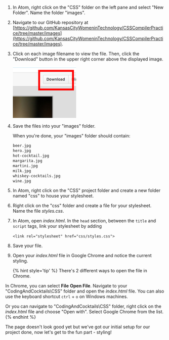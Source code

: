 1. In Atom, right click on the "CSS" folder on the left pane and select "New Folder". Name the folder "images".
1. Navigate to our GitHub repository at [https://github.com/KansasCityWomeninTechnology/CSSCompilerPractice/tree/master/images](https://github.com/KansasCityWomeninTechnology/CSSCompilerPractice/tree/master/images). 
1. Click on each image filename to view the file. Then, click the "Download" button in the upper right corner above the displayed image.

    ![](images/download.png)
1. Save the files into your "images" folder. 
	
	When you're done, your "images" folder should contain:
	```
	beer.jpg
	hero.jpg
	hot-cocktail.jpg
	margarita.jpg
	martini.jpg
	milk.jpg
	whiskey-cocktails.jpg
	wine.jpg
	```
1. In Atom, right click on the "CSS" project folder and create a new folder named "css" to house your stylesheet.
1. Right click on the "css" folder and create a file for your stylesheet. Name the file _styles.css_.
1. In Atom, open _index.html_. In the `head` section, between the `title` and `script` tags, link your stylesheet by adding 

   `<link rel="stylesheet" href="css/styles.css">`
1. Save your file.
1. Open your _index.html_ file in Google Chrome and notice the current styling.  

    {% hint style='tip' %}
There's 2 different ways to open the file in Chrome. 
	
In Chrome, you can select **File** <i class="fa fa-long-arrow-right"></i> **Open File**. Navigate to your "CodingAndCocktails\CSS" folder and open the _index.html_ file. You can also use the keyboard shortcut `ctrl` + `o` on Windows machines.

Or you can navigate to "CodingAndCocktails\CSS" folder, right click on the _index.html_ file and choose "Open with". Select Google Chrome from the list.
	{% endhint %}

The page doesn't look good yet but we've got our initial setup for our project done, now let's get to the fun part - styling!

